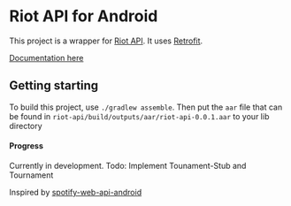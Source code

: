 # Riot API for Android

This project is a wrapper for [Riot API](https://developer.riotgames.com/).
It uses [Retrofit](http://square.github.io/retrofit/).

[Documentation here](https://nspu.github.io/riot-api-android/docs)

## Getting starting
To build this project, use `./gradlew assemble`.
Then put the `aar` file that can be found in `riot-api/build/outputs/aar/riot-api-0.0.1.aar` to your lib directory 


#### Progress 
Currently in development.
Todo: Implement Tounament-Stub and Tournament


Inspired by [spotify-web-api-android](https://github.com/kaaes/spotify-web-api-android)